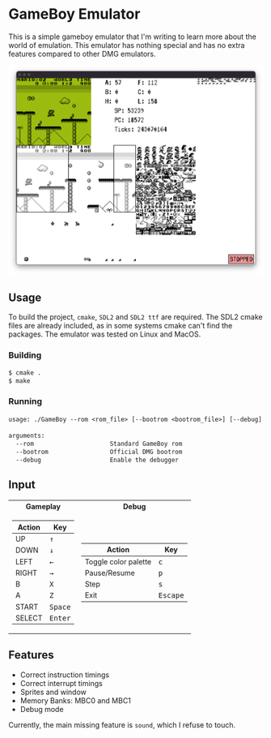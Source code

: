 # GameBoy Emulator

This is a simple gameboy emulator that I'm writing to learn more about the world of emulation. This emulator has nothing special and has no extra features compared to other DMG emulators.

<img src="screenshots/gameboy_mario.png" width="800">

## Usage
To build the project, `cmake`, `SDL2` and `SDL2 ttf` are required. The SDL2 cmake files are already included, as in some systems cmake can't find the packages. The emulator was tested on Linux and MacOS.

### Building
```
$ cmake .
$ make
```
    
### Running
```
usage: ./GameBoy --rom <rom_file> [--bootrom <bootrom_file>] [--debug]

arguments:
  --rom                     Standard GameBoy rom
  --bootrom                 Official DMG bootrom
  --debug                   Enable the debugger
```


## Input
<table>
<tr><th> Gameplay </th><th>Debug</th></tr>
<tr><td>

| Action | Key |
| --- | --- |
| UP | <kbd>↑</kbd> |
| DOWN | <kbd>↓</kbd> |
| LEFT | <kbd>←</kbd> |
| RIGHT | <kbd>→</kbd> |
| B | <kbd>X</kbd> |
| A | <kbd>Z</kbd> |
| START | <kbd>Space</kbd> |
| SELECT | <kbd>Enter</kbd> |
</td><td>

| Action | Key |
| --- | --- |
| Toggle color palette | <kbd>c</kbd> |
| Pause/Resume | <kbd>p</kbd> |
| Step | <kbd>s</kbd> |
| Exit | <kbd>Escape</kbd> |

</td></tr> </table>


## Features

- Correct instruction timings
- Correct interrupt timings
- Sprites and window
- Memory Banks: MBC0 and MBC1
- Debug mode

Currently, the main missing feature is `sound`, which I refuse to touch.
